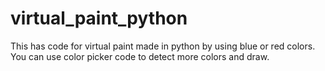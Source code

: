 # virtual_paint_python
This has code for virtual paint made in python by using blue or red colors. You can use color picker code to detect more colors and draw.
